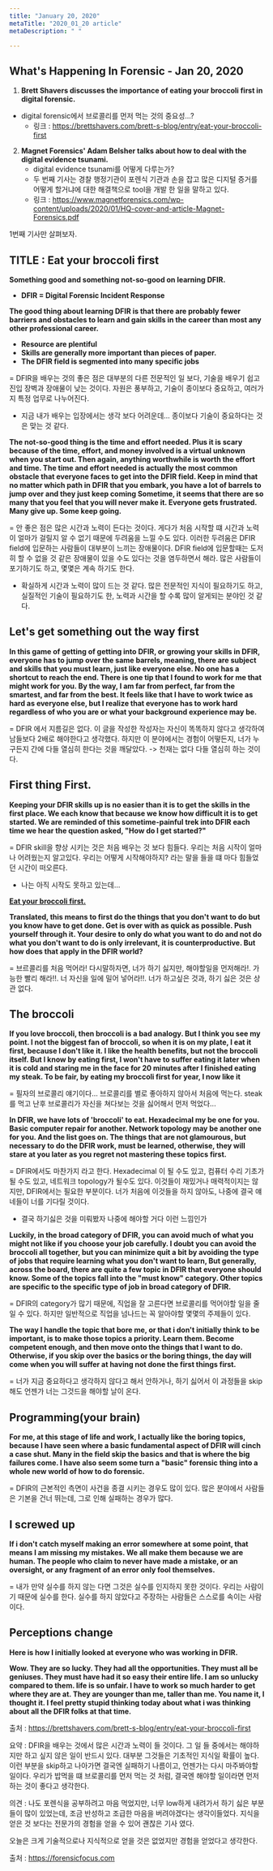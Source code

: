 ```yaml
---
title: "January 20, 2020"
metaTitle: "2020_01_20 article"
metaDescription: " "

---
```


## What's Happening In Forensic - Jan 20, 2020

1. **Brett Shavers discusses the importance of eating your broccoli first in digital forensic.**
- digital forensic에서 브로콜리를 먼저 먹는 것의 중요성...?
   - 링크 : https://brettshavers.com/brett-s-blog/entry/eat-your-broccoli-first
2. **Magnet Forensics' Adam Belsher talks about how to deal with the digital evidence tsunami.**
   - digital evidence tsunami를 어떻게 다루는가?
   - 두 번째 기사는 경찰 행정기관이 포렌식 기관과 손을 잡고 많은 디지털 증거를 어떻게 할거냐에 대한 해결책으로 tool을 개발 한 일을 말하고 있다.
   - 링크 : https://www.magnetforensics.com/wp-content/uploads/2020/01/HQ-cover-and-article-Magnet-Forensics.pdf

1번째 기사만 살펴보자. 

## TITLE : Eat your broccoli first

**Something good and something not-so-good on learning DFIR.**

- **DFIR = Digital Forensic Incident Response**

**The good thing about learning DFIR is that there are probably fewer barriers and obstacles to learn and gain skills in the career than most any other professional career.**

- **Resource are plentiful** 
- **Skills are generally more important than pieces of paper.**
- **The DFIR field is segmented into many specific jobs**

= DFIR을 배우는 것의 좋은 점은 대부분의 다른 전문적인 일 보다, 기술을 배우기 쉽고 진입 장벽과 장애물이 낮는 것이다. 자원은 풍부하고, 기술이 종이보다 중요하고, 여러가지 특정 업무로 나누어진다.

- 지금 내가 배우는 입장에서는 생각 보다 어려운데... 종이보다 기술이 중요하다는 것은 맞는 것 같다.

**The not-so-good thing is the time and effort needed. Plus it is scary because of the time, effort, and money involved is a virtual unknown when you start out. Then again, anything worthwhile is worth the effort and time. The time and effort needed is actually the most common obstacle that everyone faces to get into the DFIR field. Keep in mind that no matter which path in DFIR that you embark, you have a lot of barrels to jump over and they just keep coming Sometime, it seems that there are so many that you feel that you will never make it. Everyone gets frustrated. Many give up. Some keep going.**

= 안 좋은 점은 많은 시간과 노력이 든다는 것이다. 게다가 처음 시작할 떄 시간과 노력이 얼마가 걸릴지 알 수 없기 때문에 두려움을 느낄 수도 있다. 이러한 두려움은 DFIR field에 입문하는 사람들이 대부분이 느끼는 장애물이다. DFIR field에 입문할때는 도저히 할 수 없을 것 같은 장애물이 있을 수도 있다는 것을 염두하면서 해라. 많은 사람들이 포기하기도 하고, 몇몇은 계속 하기도 한다.

- 확실하게 시간과 노력이 많이 드는 것 같다. 많은 전문적인 지식이 필요하기도 하고, 실질적인 기술이 필요하기도 한, 노력과 시간을 할 수록 많이 알게되는 분야인 것 같다.

## Let's get something out the way first

**In this game of getting of getting into DFIR, or growing your skills in DFIR, everyone has to jump over the same barrels, meaning, there are subject and skills that you must learn, just like everyone else. No one has a shortcut to reach the end. There is one tip that I found to work for me that might work for you. By the way, I am far from perfect, far from the smartest, and far from the best. It feels like that I have to work twice as hard as everyone else, but I realize that everyone has to work hard regardless of who you are or what your background experience may be.**

= DFIR 에서 지름길은 없다. 이 글을 작성한 작성자는 자신이 똑똑하지 않다고 생각하여 남들보다 2배로 해야한다고 생각했다. 하지만 이 분야에서는 경험이 어떻든지, 너가 누구든지 간에 다들 열심히 한다는 것을 깨달았다. -> 천재는 없다 다들 열심히 하는 것이다.

## First thing First.

**Keeping your DFIR skills up is no easier than it is to get the skills in the first place. We each know that because we know how difficult it is to get started. We are reminded of this sometime-painful trek into DFIR each time we hear the question asked, "How do I get started?"**

= DFIR skill을 향상 시키는 것은 처음 배우는 것 보다 힘들다. 우리는 처음 시작이 얼마나 어려웠는지 알고있다. 우리는 어떻게 시작해야하지? 라는 말을 들을 떄 마다 힘들었던 시간이 떠오른다.

- 나는 아직 시작도 못하고 있는데... 

**<u>Eat your broccoli first.</u>**

**Translated, this means to first do the things that you don't want to do but you know have to get done. Get is over with as quick as possible. Push yourself through it. Your desire to only do what you want to do and not do what you don't want to do is only irrelevant, it is counterproductive. But how does that apply in the DFIR world?**

= 브르콜리를 처음 먹어라! 다시말하자면, 너가 하기 싫지만, 해야할일을 먼저해라!. 가능한 빨리 해라!!. 너 자신을 일에 밀어 넣어라!!. 너가 하고싶은 것과, 하기 싫은 것은 상관 없다. 

## The broccoli

**If you love broccoli, then broccoli is a bad analogy. But I think you see my point. I not the biggest fan of broccoli, so when it is on my plate, I eat it first, because I don't like it. I like the health benefits, but not the broccoli itself. But I know by eating first, I won't have to suffer eating it later when it is cold and staring me in the face for 20 minutes after I finished eating my steak. To be fair, by eating my broccoli first for year, I now like it**

= 필자의 브로콜리 얘기이다... 브로콜리를 별로 좋아하지 않아서 처음에 먹는다. steak를 먹고 난후 브로콜리가 자신을 쳐다보는 것을 싫어해서 먼저 먹었다...

**In DFIR, we have lots of 'broccoli' to eat. Hexadecimal my be one for you. Basic computer repair for another. Network topology may be another one for you. And the list goes on. The things that are not glamourous, but necessary to do the DFIR work, must be learned, otherwise, they will stare at you later as you regret not mastering these topics first.**

= DFIR에서도 마찬가지 라고 한다. Hexadecimal 이 될 수도 있고, 컴퓨터 수리 기초가 될 수도 있고, 네트워크 topology가 될수도 있다. 이것들이 재밌거나 매력적이지는 않지만, DFIR에서는 필요한 부분이다. 너가 처음에 이것들을 하지 않아도, 나중에 결국 얘네들이 너를 기다릴 것이다. 

- 결국 하기싫은 것을 미뤄봤자 나중에 해야할 거다 이런 느낌인가

**Luckily, in the broad category of DFIR, you can avoid much of what you might not like if you choose your job carefully. I doubt you can avoid the broccoli all together, but you can minimize quit a bit by avoiding the type of jobs that require learning what you don't want to learn, But generally, across the board, there are quite a few topic in DFIR that everyone should know. Some of the topics fall into the "must know" category. Other topics are specific to the specific type of job in broad category of DFIR.**

= DFIR의 category가 많기 때문에, 직업을 잘 고른다면 브로콜리를 먹어야할 일을 줄일 수 있다. 하지만 일반적으로 직업을 넘나드는 꼭 알아야할 몇몇의 주제들이 있다. 

**The way I handle the topic that bore me, or that i don't initially think to be important, is to make those topics a priority. Learn them. Become competent enough, and then move onto the things that I want to do. Otherwise, if you skip over the basics or the boring things, the day will come when you will suffer at having not done the first things first.** 

= 너가 지금 중요하다고 생각하지 않다고 해서 안하거나, 하기 싫어서 이 과정들을 skip해도 언젠가 너는 그것드을 해야할 날이 온다.

## Programming(your brain)

**For me, at this stage of life and work, I actually like the boring topics, because I have seen where a basic fundamental aspect of DFIR will cinch a case shut. Many in the field skip the basics and that is where the big failures come. I have also seem some turn a "basic" forensic thing into a whole new world of how to do forensic.**

= DFIR의 근본적인 측면이 사건을 종결 시키는 경우도 많이 있다. 많은 분야에서 사람들은 기본을 건너 뛰는데, 그로 인해 실패하는 경우가 많다. 

## I screwed up

**If i don't catch myself making an error somewhere at some point, that means I am missing my mistakes. We all make them because we are human. The people who claim to never have made a mistake, or an oversight, or any fragment of an error only fool themselves.**

= 내가 만약 실수를 하지 않는 다면 그것은 실수를 인지하지 못한 것이다. 우리는 사람이기 때문에 실수를 한다. 실수를 하지 않았다고 주장하는 사람들은 스스로를 속이는 사람이다. 

## Perceptions change

**Here is how I initially looked at everyone who was working in DFIR.**

**Wow. They are so lucky. They had all the opportunities. They must all be geniuses. They must have had it so easy their entire life. I am so unlucky compared to them. life is so unfair. I have to work so much harder to get where they are at.  They are younger than me, taller than me. You name it, I thought it. I feel pretty stupid thinking today about what i was thinking about all the DFIR folks at that time.**

출처 : https://brettshavers.com/brett-s-blog/entry/eat-your-broccoli-first

요약 : DFIR을 배우는 것에서 많은 시간과 노력이 들 것이다. 그 일 들 중에서는 해야하지만 하고 싶지 않은 일이 반드시 있다. 대부분 그것들은 기초적인 지식일 확률이 높다. 이런 부분을 skip하고 나아가면 결국엔 실패하기 나름이고, 언젠가는 다시 마주봐야할 일이다. 우리가 밥먹을 떄 브로콜리를 먼저 먹는 것 처럼, 결국엔 해야할 일이라면 먼저하는 것이 좋다고 생각한다. 

의견 : 나도 포렌식을 공부하려고 마음 먹었지만, 너무 low하게 내려가서 하기 싫은 부분들이 많이 있었는데, 조금 반성하고 조급한 마음을 버려야겠다는 생각이들었다. 지식을 얻은 것 보다는 전문가의 경험을 얻을 수 있어 괜찮은 기사 였다.

오늘은 크게 기술적으로나 지식적으로 얻을 것은 없었지만 경험을 얻었다고 생각한다.

출처 : https://forensicfocus.com